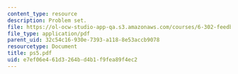 ```yaml
---
content_type: resource
description: Problem set.
file: https://ol-ocw-studio-app-qa.s3.amazonaws.com/courses/6-302-feedback-systems-spring-2007/e7ef06e461d3264bd4b1f9fea89f4ec2_ps5.pdf
file_type: application/pdf
parent_uid: 32c54c16-930e-7393-a118-8e53accb9078
resourcetype: Document
title: ps5.pdf
uid: e7ef06e4-61d3-264b-d4b1-f9fea89f4ec2
---
```

